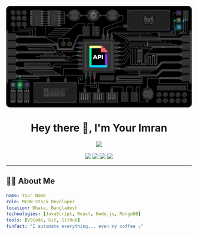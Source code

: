 <div align="center">
 <img src="1_yZ41P3YdMYMiyFPAPrzyGw.gif" align="center" style="width:70rem; border-radius:10px;" /> 
</div>

<h1 align="center">Hey there 👋, I'm Your Imran</h1>

<p align="center">
  <img src="https://readme-typing-svg.herokuapp.com/?lines=MERN-stack+developer+%F0%9F%92%BB;Open+source+enthusiast+%F0%9F%A4%96;Always+learning+new+tech+%F0%9F%93%9A&center=true&width=500&height=45">
</p>

<p align="center">
  <a href="https://yourwebsite.com"><img src="https://img.shields.io/badge/Portfolio-000?style=for-the-badge&logo=firefox&logoColor=white" /></a>
  <a href="https://linkedin.com/in/yourprofile"><img src="https://img.shields.io/badge/LinkedIn-0077B5?style=for-the-badge&logo=linkedin&logoColor=white" /></a>
  <a href="https://twitter.com/yourhandle"><img src="https://img.shields.io/badge/Twitter-1DA1F2?style=for-the-badge&logo=twitter&logoColor=white" /></a>
  <a href="mailto:you@example.com"><img src="https://img.shields.io/badge/Email-D14836?style=for-the-badge&logo=gmail&logoColor=white" /></a>
</p>

---

## 👨‍💻 About Me

```yaml
name: Your Name
role: MERN-Stack Developer
location: Dhaka, Bangladesh
technologies: [JavaScript, React, Node.js, MongoDB]
tools: [VSCode, Git, GitHub]
funFact: "I automate everything... even my coffee ☕"
